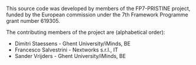 This source code was developed by members of the FP7-PRISTINE project, funded
by the European commission under the 7th Framework Programme grant number
619305.

The contributing members of the project are (alphabetical order):

* Dimitri Staessens     - Ghent University/iMinds, BE
* Francesco Salvestrini - Nextworks s.r.l., IT
* Sander Vrijders       - Ghent University/iMinds, BE
